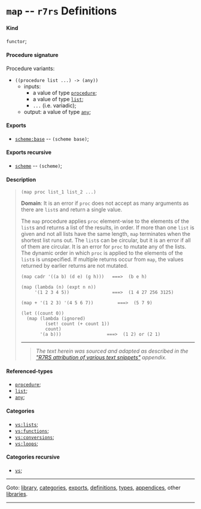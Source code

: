 

<a id='definition__r7rs__map'></a>

# `map` -- `r7rs` Definitions


<a id='definition__r7rs__map__kind'></a>

#### Kind

`functor`;


<a id='definition__r7rs__map__procedure-signature'></a>

#### Procedure signature

Procedure variants:
 * `((procedure list ...) -> (any))`
   * inputs:
     * a value of type [`procedure`](../../r7rs/types/procedure.md#type__r7rs__procedure);
     * a value of type [`list`](../../r7rs/types/list.md#type__r7rs__list);
     * `...` (i.e. variadic);
   * output: a value of type [`any`](../../r7rs/types/any.md#type__r7rs__any);


<a id='definition__r7rs__map__exports'></a>

#### Exports

 * [`scheme:base`](../../r7rs/exports/scheme_3a_base.md#export__r7rs__scheme_3a_base) -- `(scheme base)`;


<a id='definition__r7rs__map__exports-recursive'></a>

#### Exports recursive

 * [`scheme`](../../r7rs/exports/scheme.md#export__r7rs__scheme) -- `(scheme)`;


<a id='definition__r7rs__map__description'></a>

#### Description

> ````
> (map proc list_1 list_2 ...)
> ````
> 
> 
> **Domain**:  It is an error if `proc` does not
> accept as many arguments as there are `list`s
> and return a single value.
> 
> The `map` procedure applies `proc` element-wise to the elements of the
> `list`s and returns a list of the results, in order.
> If more than one `list` is given and not all lists have the same length,
> `map` terminates when the shortest list runs out.
> The `list`s can be circular, but it is an error if all of them are circular.
> It is an error for `proc` to mutate any of the lists.
> The dynamic order in which `proc` is applied to the elements of the
> `list`s is unspecified.  If multiple returns occur from `map`,
> the values returned by earlier returns are not mutated.
> 
> ````
> (map cadr '((a b) (d e) (g h)))   ===>  (b e h)
> 
> (map (lambda (n) (expt n n))
>      '(1 2 3 4 5))                ===>  (1 4 27 256 3125)
> 
> (map + '(1 2 3) '(4 5 6 7))         ===>  (5 7 9)
> 
> (let ((count 0))
>   (map (lambda (ignored)
>          (set! count (+ count 1))
>          count)
>        '(a b)))                 ===>  (1 2) or (2 1)
> ````
> 
> 
> ----
> > *The text herein was sourced and adapted as described in the ["R7RS attribution of various text snippets"](../../r7rs/appendices/attribution.md#appendix__r7rs__attribution) appendix.*


<a id='definition__r7rs__map__referenced-types'></a>

#### Referenced-types

 * [`procedure`](../../r7rs/types/procedure.md#type__r7rs__procedure);
 * [`list`](../../r7rs/types/list.md#type__r7rs__list);
 * [`any`](../../r7rs/types/any.md#type__r7rs__any);


<a id='definition__r7rs__map__categories'></a>

#### Categories

 * [`vs:lists`](../../r7rs/categories/vs_3a_lists.md#category__r7rs__vs_3a_lists);
 * [`vs:functions`](../../r7rs/categories/vs_3a_functions.md#category__r7rs__vs_3a_functions);
 * [`vs:conversions`](../../r7rs/categories/vs_3a_conversions.md#category__r7rs__vs_3a_conversions);
 * [`vs:loops`](../../r7rs/categories/vs_3a_loops.md#category__r7rs__vs_3a_loops);


<a id='definition__r7rs__map__categories-recursive'></a>

#### Categories recursive

 * [`vs`](../../r7rs/categories/vs.md#category__r7rs__vs);

----

Goto: [library](../../r7rs/_index.md#library__r7rs), [categories](../../r7rs/categories/_index.md#toc__r7rs__categories), [exports](../../r7rs/exports/_index.md#toc__r7rs__exports), [definitions](../../r7rs/definitions/_index.md#toc__r7rs__definitions), [types](../../r7rs/types/_index.md#toc__r7rs__types), [appendices](../../r7rs/appendices/_index.md#toc__r7rs__appendices), other [libraries](../../_libraries.md#toc__libraries).

----

